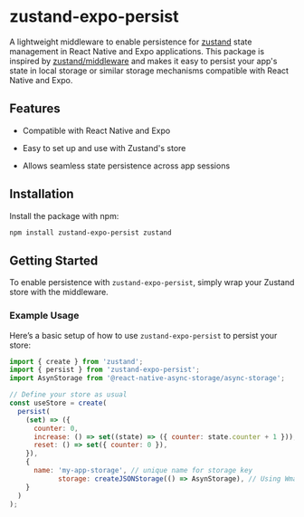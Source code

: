 

# zustand-expo-persist 
A lightweight middleware to enable persistence for [zustand](https://github.com/pmndrs/zustand)  state management in React Native and Expo applications. This package is inspired by [zustand/middleware](https://github.com/pmndrs/zustand)  and makes it easy to persist your app's state in local storage or similar storage mechanisms compatible with React Native and Expo.
## Features 

- Compatible with React Native and Expo

- Easy to set up and use with Zustand's store

- Allows seamless state persistence across app sessions

## Installation 

Install the package with npm:

```bash
npm install zustand-expo-persist zustand
```
 

## Getting Started 
To enable persistence with `zustand-expo-persist`, simply wrap your Zustand store with the middleware.
### Example Usage 
Here’s a basic setup of how to use `zustand-expo-persist` to persist your store:

```javascript
import { create } from 'zustand';
import { persist } from 'zustand-expo-persist';
import AsynStorage from '@react-native-async-storage/async-storage';

// Define your store as usual
const useStore = create(
  persist(
    (set) => ({
      counter: 0,
      increase: () => set((state) => ({ counter: state.counter + 1 })),
      reset: () => set({ counter: 0 }),
    }),
    {
      name: 'my-app-storage', // unique name for storage key
            storage: createJSONStorage(() => AsynStorage), // Using WmaStorage as the storage engine
    }
  )
);
```